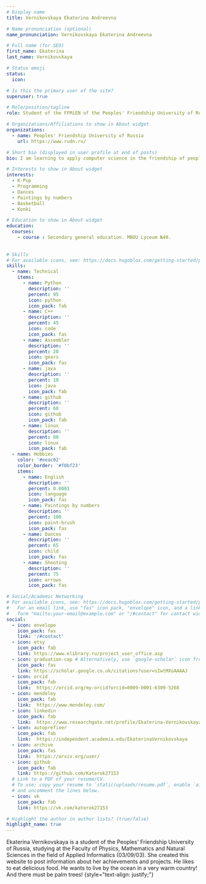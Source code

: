 ```yaml
---
# Display name
title: Vernikovskaya Ekaterina Andreevna

# Name pronunciation (optional)
name_pronunciation: Vernikovskaya Ekaterina Andreevna

# Full name (for SEO)
first_name: Ekaterina
last_name: Vernikovskaya

# Status emoji
status:
  icon:

# Is this the primary user of the site?
superuser: true

# Role/position/tagline
role: Student of the FFMiEN of the Peoples' Friendship University of Russia

# Organizations/Affiliations to show in About widget
organizations:
  - name: Peoples' Friendship University of Russia
    url: https://www.rudn.ru/

# Short bio (displayed in user profile at end of posts)
bio: I am learning to apply computer science in the friendship of peoples.

# Interests to show in About widget
interests:
  - K-Pop
  - Programming
  - Dances
  - Paintings by numbers
  - Basketball
  - Konki

# Education to show in About widget
education:
  courses:
    - course : Secondary general education. MBOU Lyceum №40.
    
    
# Skills
# For available icons, see: https://docs.hugoblox.com/getting-started/page-builder/#icons
skills:
  - name: Technical
    items:
      - name: Python
        description: ''
        percent: 95
        icon: python
        icon_pack: fab
      - name: C++
        description: ''
        percent: 45
        icon: code
        icon_pack: fas
      - name: Assembler
        description: ''
        percent: 20
        icon: gears
        icon_pack: fas
      - name: java
        description: ''
        percent: 10
        icon: java
        icon_pack: fab
      - name: github
        description: ''
        percent: 60
        icon: github
        icon_pack: fab
      - name: linux
        description: ''
        percent: 80
        icon: linux
        icon_pack: fab
  - name: Hobbies
    color: '#eeac02'
    color_border: '#f0bf23'
    items:
      - name: English
        description: ''
        percent: 0.0001
        icon: language
        icon_pack: fas
      - name: Paintings by numbers
        description: ''
        percent: 100
        icon: paint-brush
        icon_pack: fas
      - name: Dances
        description: ''
        percent: 65
        icon: child
        icon_pack: fas
      - name: Shooting
        description: ''
        percent: 75
        icon: arrows
        icon_pack: fas

# Social/Academic Networking
# For available icons, see: https://docs.hugoblox.com/getting-started/page-builder/#icons
#   For an email link, use "fas" icon pack, "envelope" icon, and a link in the
#   form "mailto:your-email@example.com" or "/#contact" for contact widget.
social:
  - icon: envelope
    icon_pack: fas
    link: '/#contact'
  - icon: etsy
    icon_pack: fab
    link: https://www.elibrary.ru/project_user_office.asp
  - icon: graduation-cap # Alternatively, use `google-scholar` icon from `ai` icon pack
    icon_pack: fas
    link: https://scholar.google.co.uk/citations?user=sIwtMXoAAAAJ
  - icon: orcid
    icon_pack: fab
    link:  https://orcid.org/my-orcid?orcid=0009-0001-6309-5268
  - icon: mendeley
    icon_pack: fab
    link:  https://www.mendeley.com/
  - icon: linkedin
    icon_pack: fab
    link:  https://www.researchgate.net/profile/Ekaterina-Vernikovskaya
  - icon: autoprefixer
    icon_pack: fab
    link:  https://independent.academia.edu/EkaterinaVernikovskaya
  - icon: archive
    icon_pack: fas
    link:  https://arxiv.org/user/
  - icon: github
    icon_pack: fab
    link: https://github.com/Katerok27153
  # Link to a PDF of your resume/CV.
  # To use: copy your resume to `static/uploads/resume.pdf`, enable `ai` icons in `params.yaml`,
  # and uncomment the lines below.
  - icon: vk
    icon_pack: fab
    link: https://vk.com/katerok27153

# Highlight the author in author lists? (true/false)
highlight_name: true
---
```


Ekaterina Vernikovskaya is a student of the Peoples' Friendship University of Russia, studying at the Faculty of Physics, Mathematics and Natural Sciences in the field of Applied Informatics (03/09/03). She created this website to post information about her achievements and projects. He likes to eat delicious food. He wants to live by the ocean in a very warm country! And there must be palm trees!
{style="text-align: justify;"}
